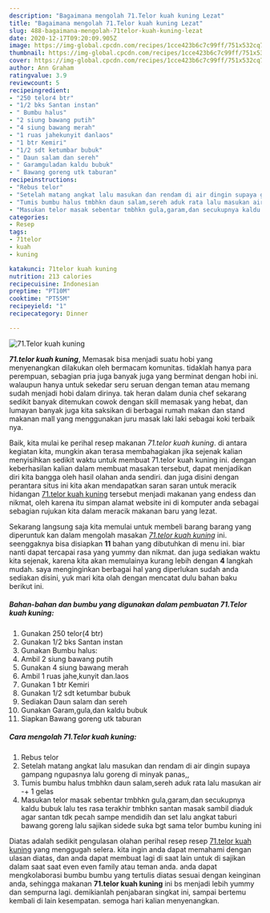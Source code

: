 ```yaml
---
description: "Bagaimana mengolah 71.Telor kuah kuning Lezat"
title: "Bagaimana mengolah 71.Telor kuah kuning Lezat"
slug: 488-bagaimana-mengolah-71telor-kuah-kuning-lezat
date: 2020-12-17T09:20:09.905Z
image: https://img-global.cpcdn.com/recipes/1cce423b6c7c99ff/751x532cq70/71telor-kuah-kuning-foto-resep-utama.jpg
thumbnail: https://img-global.cpcdn.com/recipes/1cce423b6c7c99ff/751x532cq70/71telor-kuah-kuning-foto-resep-utama.jpg
cover: https://img-global.cpcdn.com/recipes/1cce423b6c7c99ff/751x532cq70/71telor-kuah-kuning-foto-resep-utama.jpg
author: Ann Graham
ratingvalue: 3.9
reviewcount: 5
recipeingredient:
- "250 telor4 btr"
- "1/2 bks Santan instan"
- " Bumbu halus"
- "2 siung bawang putih"
- "4 siung bawang merah"
- "1 ruas jahekunyit danlaos"
- "1 btr Kemiri"
- "1/2 sdt ketumbar bubuk"
- " Daun salam dan sereh"
- " Garamguladan kaldu bubuk"
- " Bawang goreng utk taburan"
recipeinstructions:
- "Rebus telor"
- "Setelah matang angkat lalu masukan dan rendam di air dingin supaya gampang ngupasnya lalu goreng di minyak panas,,"
- "Tumis bumbu halus tmbhkn daun salam,sereh aduk rata lalu masukan air -+ 1 gelas"
- "Masukan telor masak sebentar tmbhkn gula,garam,dan secukupnya kaldu bubuk lalu tes rasa terakhir tmbhkn santan masak sambil diaduk agar santan tdk pecah sampe mendidih dan set lalu angkat taburi bawang goreng lalu sajikan sidede suka bgt sama telor bumbu kuning ini"
categories:
- Resep
tags:
- 71telor
- kuah
- kuning

katakunci: 71telor kuah kuning 
nutrition: 213 calories
recipecuisine: Indonesian
preptime: "PT10M"
cooktime: "PT55M"
recipeyield: "1"
recipecategory: Dinner

---
```



![71.Telor kuah kuning](https://img-global.cpcdn.com/recipes/1cce423b6c7c99ff/751x532cq70/71telor-kuah-kuning-foto-resep-utama.jpg)

<b><i>71.telor kuah kuning</i></b>, Memasak bisa menjadi suatu hobi yang menyenangkan dilakukan oleh bermacam komunitas. tidaklah hanya para perempuan, sebagian pria juga banyak juga yang berminat dengan hobi ini. walaupun hanya untuk sekedar seru seruan dengan teman atau memang sudah menjadi hobi dalam dirinya. tak heran dalam dunia chef sekarang sedikit banyak ditemukan cowok dengan skill memasak yang hebat, dan lumayan banyak juga kita saksikan di berbagai rumah makan dan stand makanan mall yang menggunakan juru masak laki laki sebagai koki terbaik nya.



Baik, kita mulai ke perihal resep makanan <i>71.telor kuah kuning</i>. di antara kegiatan kita, mungkin akan terasa membahagiakan jika sejenak kalian menyisihkan sedikit waktu untuk membuat 71.telor kuah kuning ini. dengan keberhasilan kalian dalam membuat masakan tersebut, dapat menjadikan diri kita bangga oleh hasil olahan anda sendiri. dan juga disini dengan perantara situs ini kita akan mendapatkan saran saran untuk meracik hidangan <u>71.telor kuah kuning</u> tersebut menjadi makanan yang endess dan nikmat, oleh karena itu simpan alamat website ini di komputer anda sebagai sebagian rujukan kita dalam meracik makanan baru yang lezat.


Sekarang langsung saja kita memulai untuk membeli barang barang yang diperuntuk kan dalam mengolah masakan <u><i>71.telor kuah kuning</i></u> ini. seenggaknya bisa disiapkan <b>11</b> bahan yang dibutuhkan di menu ini. biar nanti dapat tercapai rasa yang yummy dan nikmat. dan juga sediakan waktu kita sejenak, karena kita akan memulainya kurang lebih dengan <b>4</b> langkah mudah. saya menginginkan berbagai hal yang diperlukan sudah anda sediakan disini, yuk mari kita olah dengan mencatat dulu bahan baku berikut ini.

<!--inarticleads1-->

##### Bahan-bahan dan bumbu yang digunakan dalam pembuatan 71.Telor kuah kuning:

1. Gunakan 250 telor(4 btr)
1. Gunakan 1/2 bks Santan instan
1. Gunakan  Bumbu halus:
1. Ambil 2 siung bawang putih
1. Gunakan 4 siung bawang merah
1. Ambil 1 ruas jahe,kunyit dan.laos
1. Gunakan 1 btr Kemiri
1. Gunakan 1/2 sdt ketumbar bubuk
1. Sediakan  Daun salam dan sereh
1. Gunakan  Garam,gula,dan kaldu bubuk
1. Siapkan  Bawang goreng utk taburan




<!--inarticleads2-->

##### Cara mengolah 71.Telor kuah kuning:

1. Rebus telor
1. Setelah matang angkat lalu masukan dan rendam di air dingin supaya gampang ngupasnya lalu goreng di minyak panas,,
1. Tumis bumbu halus tmbhkn daun salam,sereh aduk rata lalu masukan air -+ 1 gelas
1. Masukan telor masak sebentar tmbhkn gula,garam,dan secukupnya kaldu bubuk lalu tes rasa terakhir tmbhkn santan masak sambil diaduk agar santan tdk pecah sampe mendidih dan set lalu angkat taburi bawang goreng lalu sajikan sidede suka bgt sama telor bumbu kuning ini




Diatas adalah sedikit pengulasan olahan perihal resep resep <u>71.telor kuah kuning</u> yang menggugah selera. kita ingin anda dapat memahami dengan ulasan diatas, dan anda dapat membuat lagi di saat lain untuk di sajikan dalam saat saat even even family atau teman anda. anda dapat mengkolaborasi bumbu bumbu yang tertulis diatas sesuai dengan keinginan anda, sehingga makanan <b>71.telor kuah kuning</b> ini bs menjadi lebih yummy dan sempurna lagi. demikianlah penjabaran singkat ini, sampai bertemu kembali di lain kesempatan. semoga hari kalian menyenangkan.
